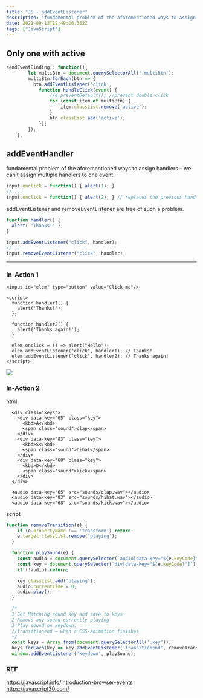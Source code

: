 ```yaml
---
title: "JS - addEventListener"
description: "fundamental problem of the aforementioned ways to assign handlers – we can’t assign multiple handlers to one event.addEventListener and removeEventLis"
date: 2021-09-12T12:49:06.362Z
tags: ["JavaScript"]
---
```


## Only one with active
```js
sendEventBinding : function(){
		let multiBtn = document.querySelectorAll('.multiBtn');
		multiBtn.forEach(btn => {
		  btn.addEventListener('click', 
		  	function handleClick(event) {
				//e.preventDefault(); //prevent double click 
				for (const item of multiBtn) {
					item.classList.remove('active');
				} 
				btn.classList.add('active');
		  	});
		});
	},
```

## addEventHandler
fundamental problem of the aforementioned ways to assign handlers – we can’t assign multiple handlers to one event.

```js
input.onclick = function() { alert(1); }
// ...
input.onclick = function() { alert(2); } // replaces the previous handler
```
addEventListener and removeEventListener are free of such a problem.
```js 
function handler() {
  alert( 'Thanks!' );
}

input.addEventListener("click", handler);
// ....
input.removeEventListener("click", handler);
```

---

### In-Action 1
```
<input id="elem" type="button" value="Click me"/>

<script>
  function handler1() {
    alert('Thanks!');
  };

  function handler2() {
    alert('Thanks again!');
  }

  elem.onclick = () => alert("Hello");
  elem.addEventListener("click", handler1); // Thanks!
  elem.addEventListener("click", handler2); // Thanks again!
</script>
```

![](/velogimages/b2f1c003-3bec-4a4b-a59a-c02af77881b7-image.png)

### In-Action 2
html
```
  <div class="keys">
    <div data-key="65" class="key">
      <kbd>A</kbd>
      <span class="sound">clap</span>
    </div>
    <div data-key="83" class="key">
      <kbd>S</kbd>
      <span class="sound">hihat</span>
    </div>
    <div data-key="68" class="key">
      <kbd>D</kbd>
      <span class="sound">kick</span>
    </div>
  </div>

  <audio data-key="65" src="sounds/clap.wav"></audio>
  <audio data-key="83" src="sounds/hihat.wav"></audio>
  <audio data-key="68" src="sounds/kick.wav"></audio>
```

script
``` js
function removeTransition(e) {
    if (e.propertyName !== 'transform') return;
    e.target.classList.remove('playing');
  }

  function playSound(e) {
    const audio = document.querySelector(`audio[data-key="${e.keyCode}"]`);
    const key = document.querySelector(`div[data-key="${e.keyCode}"]`);
    if (!audio) return;

    key.classList.add('playing');
    audio.currentTime = 0;
    audio.play();
  }

  /*
  1 Get Matching sound key and save to keys
  2 Remove any sound currently playing 
  3 Play sound on keydown.
  //transitionend – when a CSS-animation finishes.
  */
  const keys = Array.from(document.querySelectorAll('.key'));
  keys.forEach(key => key.addEventListener('transitionend', removeTransition));
  window.addEventListener('keydown', playSound);
```

### REF
https://javascript.info/introduction-browser-events
https://javascript30.com/